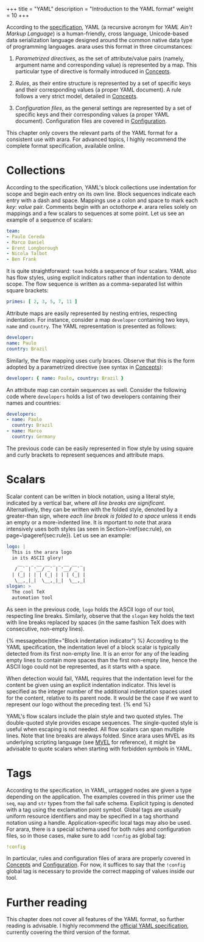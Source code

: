 +++
title = "YAML"
description = "Introduction to the YAML format"
weight = 10
+++

According to the [specification](http://yaml.org/spec/1.2/spec.html), YAML (a
recursive acronym for *YAML Ain't Markup Language*) is a human-friendly, cross
language, Unicode-based data serialization language designed around the common
native data type of programming languages. arara uses this format in three
circumstances:

1. *Parametrized directives*, as the set of attribute/value pairs (namely,
   argument name and corresponding value) is represented by a map. This
   particular type of directive is formally introduced in [Concepts](/manual/concepts).

2. *Rules*, as their entire structure is represented by a set of specific keys
   and their corresponding values (a proper YAML document). A rule follows a
   very strict model, detailed in [Concepts](/manual/concepts).

3. *Configuration files*, as the general settings are represented by a set of
   specific keys and their corresponding values (a proper YAML
   document). Configuration files are covered in
   [Configuration](/manual/configuration).

This chapter only covers the relevant parts of the YAML format for a consistent
use with arara. For advanced topics, I highly recommend the complete format
specification, available online.

# Collections

According to the specification, YAML's block collections use indentation for
scope and begin each entry on its own line. Block sequences indicate each entry
with a dash and space. Mappings use a colon and space to mark each *key: value*
pair. Comments begin with an octothorpe `#`. arara relies solely on mappings and
a few scalars to sequences at some point. Let us see an example of a sequence of
scalars:

```yaml
team:
- Paulo Cereda
- Marco Daniel
- Brent Longborough
- Nicola Talbot
- Ben Frank
```

It is quite straightforward: `team` holds a sequence of four scalars. YAML also
has flow styles, using explicit indicators rather than indentation to denote
scope. The flow sequence is written as a comma-separated list within square
brackets:

```yaml
primes: [ 2, 3, 5, 7, 11 ]
```

Attribute maps are easily represented by nesting entries, respecting
indentation. For instance, consider a map `developer` containing two keys,
`name` and `country`. The YAML representation is presented as follows:

```yaml
developer:
name: Paulo
country: Brazil
```

Similarly, the flow mapping uses curly braces. Observe that this is the form
adopted by a parametrized directive (see syntax in [Concepts](/manual/concepts)):

```yaml
developer: { name: Paulo, country: Brazil }
```

An attribute map can contain sequences as well. Consider the following code
where `developers` holds a list of two developers containing their names
and countries:

```yaml
developers:
- name: Paulo
  country: Brazil
- name: Marco
  country: Germany
```

The previous code can be easily represented in flow style by using square and
curly brackets to represent sequences and attribute maps.

# Scalars

Scalar content can be written in block notation, using a literal style,
indicated by a vertical bar, where *all line breaks are
significant*. Alternatively, they can be written with the folded style, denoted
by a greater-than sign, where *each line break is folded to a space* unless it
ends an empty or a more-indented line. It is mportant to note that arara
intensively uses both styles (as seen in Section~\ref{sec:rule}, on
page~\pageref{sec:rule}). Let us see an example:

```yaml
logo: |
  This is the arara logo
  in its ASCII glory!
    __ _ _ __ __ _ _ __ __ _
   / _` | '__/ _` | '__/ _` |
  | (_| | | | (_| | | | (_| |
   \__,_|_|  \__,_|_|  \__,_|
slogan: >
  The cool TeX
  automation tool
```

As seen in the previous code, `logo` holds the ASCII logo of our tool,
respecting line breaks. Similarly, observe that the `slogan` key holds the text
with line breaks replaced by spaces (in the same fashion TeX does with
consecutive, non-empty lines).

{% messagebox(title="Block indentation indicator") %}
According to the YAML specification, the indentation level of a block scalar is
typically detected from its first non-empty line. It is an error for any of the
leading empty lines to contain more spaces than the first non-empty line, hence
the ASCII logo could not be represented, as it starts with a space.

When detection would fail, YAML requires that the indentation level for the
content be given using an explicit indentation indicator. This level is
specified as the integer number of the additional indentation spaces used for
the content, relative to its parent node. It would be the case if we want to
represent our logo without the preceding text.
{% end %}

YAML's flow scalars include the plain style and two quoted styles. The
double-quoted style provides escape sequences. The single-quoted style is useful
when escaping is not needed. All flow scalars can span multiple lines. Note that
line breaks are always folded. Since arara uses MVEL as its underlying scripting
language (see [MVEL](/manual/mvel) for reference), it might be
advisable to quote scalars when starting with forbidden symbols in YAML.

# Tags

According to the specification, in YAML, untagged nodes are given a type
depending on the application. The examples covered in this primer use the `seq`,
`map` and `str` types from the fail safe schema. Explicit typing is denoted with
a tag using the exclamation point symbol. Global tags are usually uniform
resource identifiers and may be specified in a tag shorthand notation using a
handle. Application-specific local tags may also be used. For arara, there is a
special schema used for both rules and configuration files, so in those cases,
make sure to add `!config` as global tag:

```yaml
!config
```

In particular, rules and configuration files of arara are properly covered in
[Concepts](/manual/concepts) and [Configuration](/manual/configuration). For
now, it suffices to say that the `!config` global tag is necessary to provide
the correct mapping of values inside our tool.

# Further reading

This chapter does not cover all features of the YAML format, so further reading
is advisable. I highly recommend the [official YAML
specification](http://yaml.org/spec/1.2/spec.html), currently covering the third
version of the format.
